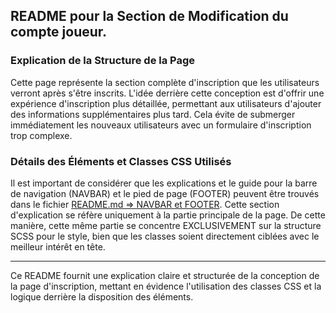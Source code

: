 ## README pour la Section de Modification du compte joueur.

### Explication de la Structure de la Page

Cette page représente la section complète d'inscription que les utilisateurs verront après s'être inscrits. L'idée derrière cette conception est d'offrir une expérience d'inscription plus détaillée, permettant aux utilisateurs d'ajouter des informations supplémentaires plus tard. Cela évite de submerger immédiatement les nouveaux utilisateurs avec un formulaire d'inscription trop complexe.

### Détails des Éléments et Classes CSS Utilisés

Il est important de considérer que les explications et le guide pour la barre de navigation (NAVBAR) et le pied de page (FOOTER) peuvent être trouvés dans le fichier [README.md => NAVBAR et FOOTER](https://github.com/xryv/teamate/blob/BRUNO/src/components/README.md). Cette section d'explication se réfère uniquement à la partie principale de la page. De cette manière, cette même partie se concentre EXCLUSIVEMENT sur la structure SCSS pour le style, bien que les classes soient directement ciblées avec le meilleur intérêt en tête.


---

Ce README fournit une explication claire et structurée de la conception de la page d'inscription, mettant en évidence l'utilisation des classes CSS et la logique derrière la disposition des éléments.